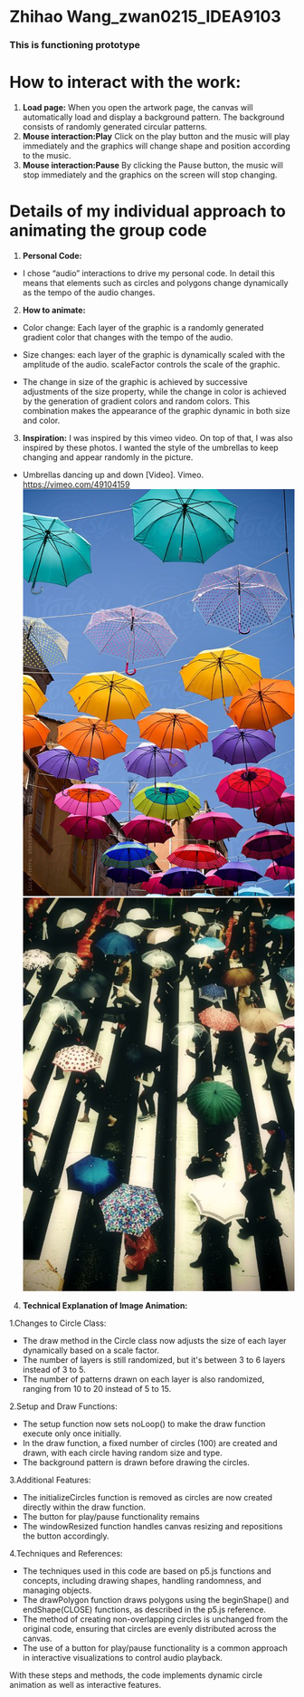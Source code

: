 # Zhihao Wang_zwan0215_IDEA9103
### This is functioning prototype


# How to interact with the work:
1. **Load page:** When you open the artwork page, the canvas will automatically load and display a background pattern. The background consists of randomly generated circular patterns.
2. **Mouse interaction:Play** Click on the play button and the music will play immediately and the graphics will change shape and position according to the music.
3. **Mouse interaction:Pause** By clicking the Pause button, the music will stop immediately and the graphics on the screen will stop changing.

# Details of my individual approach to animating the group code
1. **Personal Code:** 

- I chose “audio” interactions to drive my personal code. In detail this means that elements such as circles and polygons change dynamically as the tempo of the audio changes.

2. **How to animate:**

- Color change: Each layer of the graphic is a randomly generated gradient color that changes with the tempo of the audio.

- Size changes: each layer of the graphic is dynamically scaled with the amplitude of the audio. scaleFactor controls the scale of the graphic.

- The change in size of the graphic is achieved by successive adjustments of the size property, while the change in color is achieved by the generation of gradient colors and random colors. This combination makes the appearance of the graphic dynamic in both size and color.


3. **Inspiration:**
I was inspired by this vimeo video. On top of that, I was also inspired by these photos. I wanted the style of the umbrellas to keep changing and appear randomly in the picture.

- Umbrellas dancing up and down  [Video]. Vimeo. https://vimeo.com/49104159
![Ambrella](assets/Umbrella.jpg)
![Ambrella](assets/Umbrella_2.jpg)

4. **Technical Explanation of Image Animation:**

1.Changes to Circle Class:

 - The draw method in the Circle class now adjusts the size of each layer dynamically based on a scale factor.
 - The number of layers is still randomized, but it's between 3 to 6 layers instead of 3 to 5.
 - The number of patterns drawn on each layer is also randomized, ranging from 10 to 20 instead of 5 to 15.


 2.Setup and Draw Functions:

 - The setup function now sets noLoop() to make the draw function execute only once initially.
 - In the draw function, a fixed number of circles (100) are created and drawn, with each circle having random size and type.
 - The background pattern is drawn before drawing the circles.

3.Additional Features:

 - The initializeCircles function is removed as circles are now created directly within the draw function.
 - The button for play/pause functionality remains
- The windowResized function handles canvas resizing and repositions the button accordingly.


4.Techniques and References:
- The techniques used in this code are based on p5.js functions and concepts, including drawing shapes, handling randomness, and managing objects.
- The drawPolygon function draws polygons using the beginShape() and endShape(CLOSE) functions, as described in the p5.js reference.
- The method of creating non-overlapping circles is unchanged from the original code, ensuring that circles are evenly distributed across the canvas.
- The use of a button for play/pause functionality is a common approach in interactive visualizations to control audio playback.


With these steps and methods, the code implements dynamic circle animation as well as interactive features.
